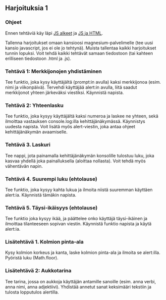 ## Harjoituksia 1

### Ohjeet

Ennen tehtäviä käy läpi [JS alkeet](./alkeita.html) ja [JS ja HTML](./js_html.html).

Tallenna harjoitukset omaan kansioosi magnesium-palvelimelle (tee uusi kansio javascript, jos ei ole jo tehtynä). Muista tallentaa kaikki harjoitukset tunnin lopuksi. Voit tehdä kaikki tehtävät samaan tiedostoon (tai kahteen erilliseen tiedostoon .html ja .js).

### Tehtävä 1: Merkkijonojen yhdistäminen
Tee funktio, joka kysy käyttäjältä (prompt:in avulla) kaksi merkkijonoa (esim. nimi ja viikonpäivä). Tervehdi käyttäjää alert:in avulla, liitä saadut merkkijonot yhteen järkeväksi viestiksi. Käynnistä napista.

### Tehtävä 2: Yhteenlasku
Tee funktio, joka kysyy käyttäjältä kaksi numeroa ja laskee ne yhteen, sekä ilmoittaa vastauksen console.log:illa kehittäjänäkymässä. Käynnistys uudesta napista. Voit lisätä myös alert-viestin, joka antaa ohjeet kehittäjänäkymän avaamiselle.

### Tehtävä 3. Laskuri
Tee nappi, jota painamalla kehittäjänäkymän konsolille tulostuu luku, joka kasvaa yhdellä joka painalluksella (aloittaa nollasta). Voit tehdä myös vähentävän napin.

### Tehtävä 4. Suurempi luku (ehtolause)
Tee funktio, joka kysyy kahta lukua ja ilmoita niistä suuremman käyttäen alert:ia. Käynnistä tämäkin napista.

### Tehtävä 5. Täysi-ikäisyys (ehtolause)
Tee funktio joka kysyy ikää, ja päättelee onko käyttäjä täysi-ikäinen ja ilmoittaa tilanteeseen sopivan viestin. Käynnistä funktio napista ja käytä alert:ia.

### Lisätehtävä 1. Kolmion pinta-ala
Kysy kolmion korkeus ja kanta, laske kolmion pinta-ala ja ilmoita se alert:illa. Pyöristä luku (Math.floor).

### Lisätehtävä 2: Aukkotarina
Tee tarina, jossa on aukkoja käyttäjän antamille sanoille (esim. anna verbi, anna nimi, anna adjektiivi). Yhdistää annetut sanat keksimääri tekstiin ja tulosta lopputulos alertilla.
